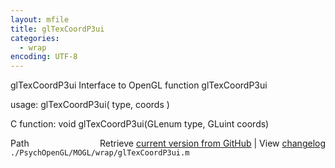 ```yaml
---
layout: mfile
title: glTexCoordP3ui
categories:
  - wrap
encoding: UTF-8
---
```


glTexCoordP3ui  Interface to OpenGL function glTexCoordP3ui

usage:  glTexCoordP3ui\( type, coords \)

C function:  void glTexCoordP3ui\(GLenum type, GLuint coords\)


<div class="code_header" style="text-align:right;">
  <span style="float:left;">Path&nbsp;&nbsp;</span> <span class="counter">Retrieve <a href=
  "https://raw.github.com/Psychtoolbox-3/Psychtoolbox-3/beta/./PsychOpenGL/MOGL/wrap/glTexCoordP3ui.m">current version from GitHub</a> | View <a href=
  "https://github.com/Psychtoolbox-3/Psychtoolbox-3/commits/beta/./PsychOpenGL/MOGL/wrap/glTexCoordP3ui.m">changelog</a></span>
</div>
<div class="code">
  <code>./PsychOpenGL/MOGL/wrap/glTexCoordP3ui.m</code>
</div>
